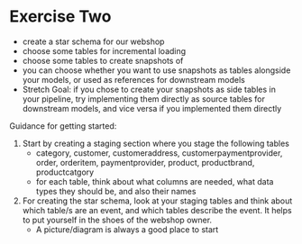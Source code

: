 # Exercise Two

- create a star schema for our webshop
- choose some tables for incremental loading
- choose some tables to create snapshots of
- you can choose whether you want to use snapshots as tables alongside your models, or used as references for downstream models
- Stretch Goal: if you chose to create your snapshots as side tables in your pipeline, try implementing them directly as source tables for downstream models, and vice versa if you implemented them directly

Guidance for getting started:

1. Start by creating a staging section where you stage the following tables
   - category, customer, customeraddress, customerpaymentprovider, order, orderitem, paymentprovider, product, productbrand, productcatgory
   - for each table, think about what columns are needed, what data types they should be, and also their names
2. For creating the star schema, look at your staging tables and think about which table/s are an event, and which tables describe the event. It helps to put yourself in the shoes of the webshop owner.
   - A picture/diagram is always a good place to start
